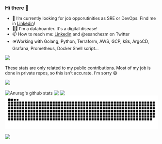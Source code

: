 ### Hi there 👋

- 🔭 I’m currently looking for job opporutinities as SRE or DevOps. Find me in [Linkedin](https://www.linkedin.com/in/estebansanchez/)!
- 🧑‍💻 I'm a datahoarder. It's a digital disease!
- 📫 How to reach me: [Linkedin](https://www.linkedin.com/in/estebansanchez/) and @esanchezm on Twitter
- 🪖Working with Golang, Python, Terraform, AWS, GCP, k8s, ArgoCD, Grafana, Prometheus, Docker Shell script...

![](https://komarev.com/ghpvc/?username=esanchezm)

These stats are only related to my public contributions. Most of my job is done in private repos, so this isn't accurate. I'm sorry :smile:

![](https://github-profile-trophy.vercel.app/?username=esanchezm&theme=tokyonight&column=4&row=2)

<img align="center" src="https://github-readme-stats.vercel.app/api?username=esanchezm&show_icons=true&include_all_commits=true&theme=tokyonight" alt="Anurag's github stats" />

<img align="center" src="https://github-readme-stats.vercel.app/api/top-langs/?username=esanchezm&layout=compact&theme=tokyonight" />

<img align="center" src="https://readme-jokes.vercel.app/api" />

<picture>
  <source media="(prefers-color-scheme: dark)" srcset="https://raw.githubusercontent.com/esanchezm/esanchezm/output/github-contribution-grid-snake-dark.svg">
  <source media="(prefers-color-scheme: light)" srcset="https://raw.githubusercontent.com/esanchezm/esanchezm/output/github-contribution-grid-snake.svg">
  <img alt="github contribution grid snake animation" src="https://raw.githubusercontent.com/esanchezm/esanchezm/output/github-contribution-grid-snake.svg">
</picture>


[![](https://northamerica-northeast1-homelab-ng.cloudfunctions.net/view-counter?label=@esanchezm)](#)
